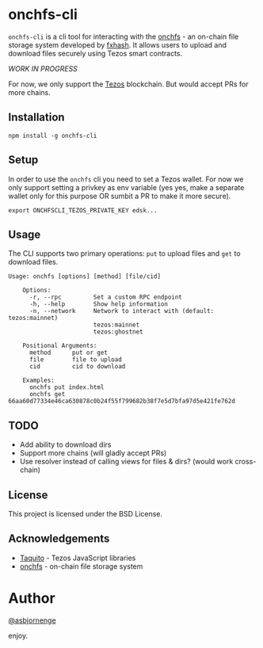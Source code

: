# onchfs-cli

`onchfs-cli` is a cli tool for interacting with the [onchfs](https://onchfs.com/) - an on-chain file storage system developed by [fxhash](https://fxhash.xyz). It allows users to upload and download files securely using Tezos smart contracts.

*WORK IN PROGRESS*

For now, we only support the [Tezos](https://tezos.com) blockchain. But would accept PRs for more chains.

## Installation

```
npm install -g onchfs-cli
```

## Setup

In order to use the `onchfs` cli you need to set a Tezos wallet. For now we only support setting a privkey as env variable (yes yes, make a separate wallet only for this purpose OR sumbit a PR to make it more secure).

```
export ONCHFSCLI_TEZOS_PRIVATE_KEY edsk...
```

## Usage

The CLI supports two primary operations: `put` to upload files and `get` to download files.

```
Usage: onchfs [options] [method] [file/cid]

    Options:
      -r, --rpc         Set a custom RPC endpoint
      -h, --help        Show help information
      -n, --network     Network to interact with (default: tezos:mainnet)
                        tezos:mainnet
                        tezos:ghostnet

    Positional Arguments:
      method      put or get
      file        file to upload
      cid         cid to download

    Examples:
      onchfs put index.html
      onchfs get 66aa60d77334e46ca630878c0b24f55f799682b38f7e5d7bfa97d5e421fe762d
```

## TODO

* Add ability to download dirs
* Support more chains (will gladly accept PRs)
* Use resolver instead of calling views for files & dirs? (would work cross-chain)

## License

This project is licensed under the BSD License.

## Acknowledgements

- [Taquito](https://tezostaquito.io/) - Tezos JavaScript libraries
- [onchfs](https://onchfs.com/) - on-chain file storage system 

# Author

[@asbjornenge](https://github.com/asbjornenge)

enjoy.
